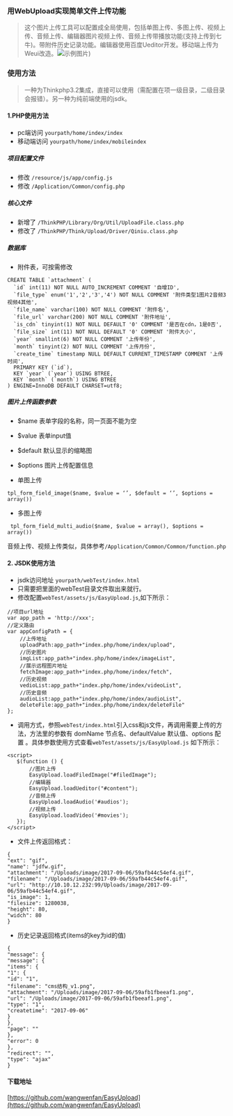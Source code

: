 ﻿### 用WebUpload实现简单文件上传功能

> 这个图片上传工具可以配置成全局使用，包括单图上传、多图上传、视频上传、音频上传、编辑器图片视频上传、音频上传带播放功能(支持上传到七牛)。带附件历史记录功能。编辑器使用百度Ueditor开发。移动端上传为Weui改造。![示例图片](https://ws1.sinaimg.cn/large/98e19e2dgy1fj9xjkj8sjg20sy0hn7wh.gif))

### 使用方法
> 一种为Thinkphp3.2集成，直接可以使用（需配置在项一级目录，二级目录会报错）。另一种为纯前端使用的jsdk。
#### 1.PHP使用方法
- pc端访问 `yourpath/home/index/index`
- 移动端访问 `yourpath/home/index/mobileindex`
##### 项目配置文件
- 修改 `/resource/js/app/config.js`
- 修改 `/Application/Common/config.php`
##### 核心文件
- 新增了 `/ThinkPHP/Library/Org/Util/UploadFile.class.php`
- 修改了 `/ThinkPHP/Think/Upload/Driver/Qiniu.class.php`

##### 数据库
- 附件表，可按需修改
```
CREATE TABLE `attachment` (
  `id` int(11) NOT NULL AUTO_INCREMENT COMMENT '自增ID',
  `file_type` enum('1','2','3','4') NOT NULL COMMENT '附件类型1图片2音频3视频4其他',
  `file_name` varchar(100) NOT NULL COMMENT '附件名',
  `file_url` varchar(200) NOT NULL COMMENT '附件地址',
  `is_cdn` tinyint(1) NOT NULL DEFAULT '0' COMMENT '是否在cdn，1是0否',
  `file_size` int(11) NOT NULL DEFAULT '0' COMMENT '附件大小',
  `year` smallint(6) NOT NULL COMMENT '上传年份',
  `month` tinyint(2) NOT NULL COMMENT '上传月份',
  `create_time` timestamp NULL DEFAULT CURRENT_TIMESTAMP COMMENT '上传时间',
  PRIMARY KEY (`id`),
  KEY `year` (`year`) USING BTREE,
  KEY `month` (`month`) USING BTREE
) ENGINE=InnoDB DEFAULT CHARSET=utf8;
```

##### 图片上传函数参数
- $name 表单字段的名称，同一页面不能为空
- $value 表单input值
- $default 默认显示的缩略图
- $options 图片上传配置信息

- 单图上传
```
tpl_form_field_image($name, $value = ‘’, $default = ‘’, $options = array())
```
- 多图上传
```
 tpl_form_field_multi_audio($name, $value = array(), $options = array())
```
音频上传、视频上传类似，具体参考`/Application/Common/Common/function.php`

#### 2. JSDK使用方法
- jsdk访问地址 `yourpath/webTest/index.html` 
- 只需要把里面的webTest目录文件取出来就行。
- 修改配置`webTest/assets/js/EasyUpload.js`,如下所示：
```
//项目url地址
var app_path = 'http://xxx';
//定义路由
var appConfigPath = {
    //上传地址
    uploadPath:app_path+"index.php/home/index/upload",
    //历史图片
    imgList:app_path+"index.php/home/index/imageList",
    //展示远程图片地址
    fetchImage:app_path+"index.php/home/index/fetch",
    //历史视频
    vedioList:app_path+"index.php/home/index/videoList",
    //历史音频
    audioList:app_path+"index.php/home/index/audioList",
    deleteFile:app_path+"index.php/home/index/deleteFile"
};
```
- 调用方式，参照`webTest/index.html`引入css和js文件，再调用需要上传的方法，方法里的参数有 domName 节点名、defaultValue 默认值、options 配置 。具体参数使用方式查看`webTest/assets/js/EasyUpload.js` 如下所示：
```
<script>
   $(function () {
       //图片上传
       EasyUpload.loadFiledImage("#filedImage");
       //编辑器
       EasyUpload.loadUeditor("#content");
       //音频上传
       EasyUpload.loadAudio('#audios');
       //视频上传
       EasyUpload.loadVideo('#movies');
   });
</script>
```


- 文件上传返回格式：
```
{
"ext": "gif",
"name": "jdfw.gif",
"attachment": "/Uploads/image/2017-09-06/59afb44c54ef4.gif",
"filename": "/Uploads/image/2017-09-06/59afb44c54ef4.gif",
"url": "http://10.10.12.232:99/Uploads/image/2017-09-06/59afb44c54ef4.gif",
"is_image": 1,
"filesize": 1280038,
"height": 80,
"widch": 80
}
```
- 历史记录返回格式(items的key为id的值)
```
{
"message": {
"message": {
"items": {
"1": {
"id": "1",
"filename": "cms结构_v1.png",
"attachment": "/Uploads/image/2017-09-06/59afb1fbeeaf1.png",
"url": "/Uploads/image/2017-09-06/59afb1fbeeaf1.png",
"type": "1",
"createtime": "2017-09-06"
}
},
"page": ""
},
"error": 0
},
"redirect": "",
"type": "ajax"
}
```

#### 下载地址
[https://github.com/wangwenfan/EasyUpload](https://github.com/wangwenfan/EasyUpload)